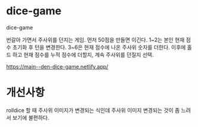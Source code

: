 # dice-game
dice-game

번갈아 가면서 주사위를 던지는 게임.
먼저 50점을 만들면 이긴다.
1~2는 본인 현재 점수 초기화 후 턴을 변경한다.
3~6은 현재 점수에 나온 주사위 숫자를 더한다.
이후에 홀드 하고 현재 점수를 누적 점수에 더할지, 계속 주사위를 던질지 선택.



https://main--den-dice-game.netlify.app/


# 개선사항
rolldice 할 때 주사위 이미지가 변경되는 식인데 주사위 이미지 변경되는 것이 좀 느려서 보기에 불편하다.
